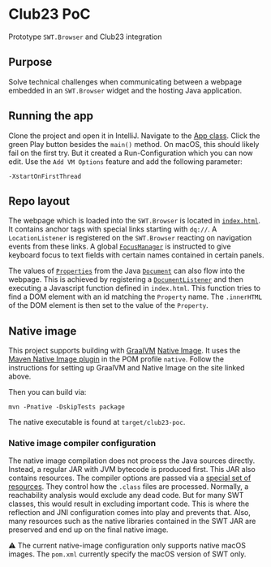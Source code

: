# Club23 PoC 

Prototype `SWT.Browser` and Club23 integration

## Purpose

Solve technical challenges when communicating between a webpage embedded in an `SWT.Browser` widget and the hosting Java application.

## Running the app

Clone the project and open it in IntelliJ.
Navigate to the [App class](src/main/java/com/dramaqueen/club23/App.java).
Click the green Play button besides the `main()` method. On macOS, this should likely fail on the first try.
But it created a Run-Configuration which you can now edit.
Use the `Add VM Options` feature and add the following parameter:

`-XstartOnFirstThread`

## Repo layout

The webpage which is loaded into the `SWT.Browser` is located in [`index.html`](src/main/resources/com/dramaqueen/club23/ui/index.html).
It contains anchor tags with special links starting with `dq://`.
A `LocationListener` is registered on the `SWT.Browser` reacting on navigation events from these links.
A global [`FocusManager`](src/main/java/com/dramaqueen/club23/ui/FocusManager.java) is instructed to give keyboard focus to text fields with certain names contained in certain panels.

The values of [`Properties`](src/main/java/com/dramaqueen/club23/model/Property.java) from the Java [`Document`](src/main/java/com/dramaqueen/club23/model/Document.java) can also flow into the webpage.
This is achieved by registering a [`DocumentListener`](src/main/java/com/dramaqueen/club23/model/DocumentListener.java) and then executing a Javascript function defined in `index.html`.
This function tries to find a DOM element with an id matching the `Property` name.
The `.innerHTML` of the DOM element is then set to the value of the `Property`.

## Native image

This project supports building with [GraalVM](https://www.graalvm.org) [Native Image](https://www.graalvm.org/native-image/).
It uses the [Maven Native Image plugin](https://graalvm.github.io/native-build-tools/0.9.7.1/maven-plugin.html) in the POM profile `native`.
Follow the instructions for setting up GraalVM and Native Image on the site linked above.

Then you can build via:

```shell
mvn -Pnative -DskipTests package
```

The native executable is found at `target/club23-poc`.

### Native image compiler configuration

The native image compilation does not process the Java sources directly.
Instead, a regular JAR with JVM bytecode is produced first.
This JAR also contains resources.
The compiler options are passed via a [special set of resources](src/main/resources/META-INF/native-image/com.dramaqueen/club32-poc).
They control how the `.class` files are processed.
Normally, a reachability analysis would exclude any dead code.
But for many SWT classes, this would result in excluding important code.
This is where the reflection and JNI configuration comes into play and prevents that.
Also, many resources such as the native libraries contained in the SWT JAR are preserved and end up on the final native image.

:warning: The current native-image configuration only supports native macOS images.
The `pom.xml` currently specify the macOS version of SWT only. 